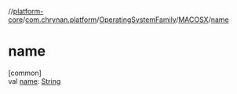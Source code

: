 //[platform-core](../../../../index.md)/[com.chrynan.platform](../../index.md)/[OperatingSystemFamily](../index.md)/[MACOSX](index.md)/[name](name.md)

# name

[common]\
val [name](name.md): [String](https://kotlinlang.org/api/latest/jvm/stdlib/kotlin/-string/index.html)
